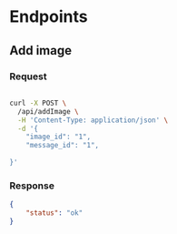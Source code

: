 # Endpoints

## Add image

### Request

```bash

curl -X POST \
  /api/addImage \
  -H 'Content-Type: application/json' \
  -d '{
    "image_id": "1",
    "message_id": "1",
    
}'
```

### Response

```json
{
    "status": "ok"
}
```